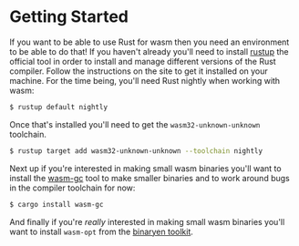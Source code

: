 # Getting Started

If you want to be able to use Rust for wasm then you need an environment to be able to do that! If
you haven't already you'll need to install [rustup][rustup] the official tool in order to install
and manage different versions of the Rust compiler. Follow the instructions on the site to get it
installed on your machine. For the time being, you'll need Rust nightly when working with wasm:

```bash
$ rustup default nightly
```

Once that's installed you'll need to get the `wasm32-unknown-unknown` toolchain.

```bash
$ rustup target add wasm32-unknown-unknown --toolchain nightly
```

Next up if you're interested in making small wasm binaries you'll want to
install the [wasm-gc][wasm-gc] tool to make smaller binaries and to work around bugs
in the compiler toolchain for now:

```bash
$ cargo install wasm-gc
```

And finally if you're *really* interested in making small wasm binaries you'll
want to install `wasm-opt` from the [binaryen toolkit][binaryen].

[rustup]: https://www.rustup.rs/
[binaryen]: https://github.com/WebAssembly/binaryen
[wasm-gc]: https://github.com/alexcrichton/wasm-gc
